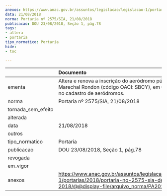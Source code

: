 ```yaml
---
anexos: https://www.anac.gov.br/assuntos/legislacao/legislacao-1/portarias/2018/portaria-no-2575-sia-de-21-08-2018/@@display-file/arquivo_norma/PA2018-2575.pdf
data: 21/08/2018
norma: Portaria nº 2575/SIA, 21/08/2018
publicacao: DOU 23/08/2018, Seção 1, pág.78
tags:
- altera
- portaria
tipo_normatico: Portaria
hide: 
- toc 
 
---
```


|                    | Documento                                                                                                                                               |
|:-------------------|:--------------------------------------------------------------------------------------------------------------------------------------------------------|
| ementa             | Altera e renova a inscrição do aeródromo público Marechal Rondon (código OACI: SBCY), em Cuiabá/MT, no cadastro de aeródromos.                          |
| norma              | Portaria nº 2575/SIA, 21/08/2018                                                                                                                        |
| tornada_sem_efeito |                                                                                                                                                         |
| alterada           |                                                                                                                                                         |
| data               | 21/08/2018                                                                                                                                              |
| outros             |                                                                                                                                                         |
| tipo_normatico     | Portaria                                                                                                                                                |
| publicacao         | DOU 23/08/2018, Seção 1, pág.78                                                                                                                         |
| revogada           |                                                                                                                                                         |
| em_vigor           |                                                                                                                                                         |
| anexos             | https://www.anac.gov.br/assuntos/legislacao/legislacao-1/portarias/2018/portaria-no-2575-sia-de-21-08-2018/@@display-file/arquivo_norma/PA2018-2575.pdf |